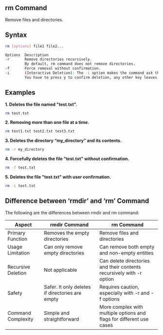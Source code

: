 ## rm Command
Remove files and directories.

## Syntax
```bash
rm [options] file1 file2...

Options  Description
-r       Remove directories recursively.
         By default, rm command does not remove directories. 
-f       Force removal without confirmation.
-i       (Interactive Deletion): The -i option makes the command ask the user for confirmation before removing each file.
         You have to press y to confirm deletion, any other key leaves the file un-deleted.
```

## Examples
**1. Deletes the file named "test.txt".**
```bash
rm test.txt
```

**2.  Removing more than one file at a time.**
```bash
rm test1.txt test2.txt test3.txt
```

**3. Deletes the directory “my_directory” and its contents.**
```bash
rm -r my_directory
```

**4. Forcefully deletes the file "test.txt" without confirmation.**
```bash
rm -f test.txt
```

**5. Deletes the file "test.txt" with user confirmation.**
```bash
rm -i test.txt
```

## Difference between ‘rmdir’ and ‘rm’ Command
The following are the differences between rmdir and rm command:

| Aspect	| rmdir Command	| rm Command	|
|-------------|------|--------|
| Primary Function	| Removes the empty directories	| Remove files and directories	|
| Usage Limitation	| Can only remove empty directories	| Can remove both empty and non-empty entities	|
| Recursive Deletion	| Not applicable 	| Can delete directories and their contents recursively with -r option	|
| Safety	| Safer. It only deletes if directories are empty	| Requires caution, especially with -r and -f options	|
| Command Complexity	| Simple and straightforward	| More complex with multiple options and flags for different use cases	|
